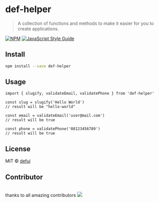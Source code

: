 # def-helper

> A collection of functions and methods to make it easier for you to create applications.

[![NPM](https://img.shields.io/npm/v/def-helper.svg)](https://www.npmjs.com/package/def-helper) [![JavaScript Style Guide](https://img.shields.io/badge/code_style-standard-brightgreen.svg)](https://standardjs.com)

## Install

```bash
npm install --save def-helper
```

## Usage

```tsx
import { slugify, validateEmail, validatePhone } from 'def-helper'

const slug = slugify('Hello World')
// result will be "hello-world"

const email = validateEmail('user@mail.com')
// result will be true

const phone = validatePhone('08123456789')
// result will be true
```

## License

MIT © [defuj](https://github.com/defuj)


## Contributor
<br>
thanks to all amazing contributors
<a href="https://github.com/defuj/def-helper/graphs/contributors">
  <img src="https://contrib.rocks/image?repo=defuj/def-helper" />
</a>